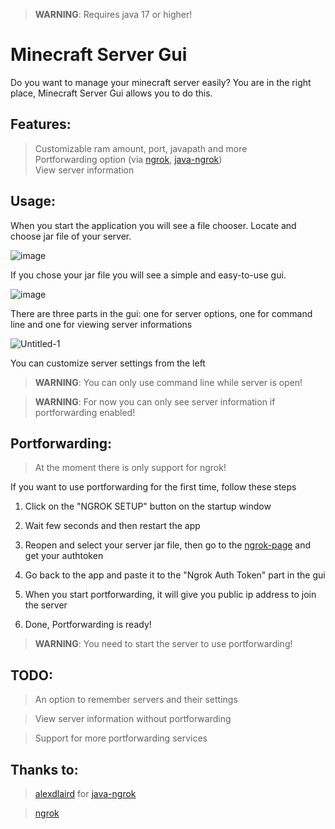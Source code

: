 > **WARNING**: Requires java 17 or higher!
# Minecraft Server Gui

Do you want to manage your minecraft server easily? You are in the right place, Minecraft Server Gui allows you to do this.

## **Features:**                
  >Customizable ram amount, port, javapath and more                 
  >Portforwarding option (via [ngrok](https://ngrok.com/), [java-ngrok](https://github.com/alexdlaird/java-ngrok))                   
  >View server information
  
## **Usage:**
When you start the application you will see a file chooser. Locate and choose jar file of your server.

  ![image](https://user-images.githubusercontent.com/85027678/210397651-0f9af1b3-961e-496a-9ae3-7c9e4886bfda.png)

If you chose your jar file you will see a simple and easy-to-use gui.

![image](https://user-images.githubusercontent.com/85027678/210393846-361f14b8-e8d0-49c3-9e47-9ed25a66fe42.png)

There are three parts in the gui: one for server options, one for command line and one for viewing server informations

![Untitled-1](https://user-images.githubusercontent.com/85027678/210394831-fbf17e71-13c6-4fd6-98ca-bc34db052a25.png)

You can customize server settings from the left

> **WARNING**: You can only use command line while server is open!

> **WARNING**: For now you can only see server information if portforwarding enabled!

## **Portforwarding:**
> At the moment there is only support for ngrok!

If you want to use portforwarding for the first time, follow these steps
1) Click on the "NGROK SETUP" button on the startup window

2) Wait few seconds and then restart the app

3) Reopen and select your server jar file, then go to the [ngrok-page](https://dashboard.ngrok.com/get-started/your-authtoken) and get your authtoken

4) Go back to the app and paste it to the "Ngrok Auth Token" part in the gui

5) When you start portforwarding, it will give you public ip address to join the server

6) Done, Portforwarding is ready!

> **WARNING**: You need to start the server to use portforwarding!
                      
## **TODO:**                            
  > An option to remember servers and their settings
  
  > View server information without portforwarding
  
  > Support for more portforwarding services
  
 ## Thanks to:                  
 >[alexdlaird](https://github.com/alexdlaird) for [java-ngrok](https://github.com/alexdlaird/java-ngrok)  
 
 >[ngrok](https://ngrok.com/)

